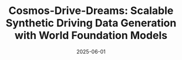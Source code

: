 ---
# Featured image
# To use, add an image named `featured.jpg/png` to your page's folder.
# Focal points: Smart, Center, TopLeft, Top, TopRight, Left, Right, BottomLeft, Bottom, BottomRight.
image:
  caption: ""
  focal_point: ""
  preview_only: false
title: "Cosmos-Drive-Dreams: Scalable Synthetic Driving Data Generation with World Foundation Models"
date: 2025-06-01
authors: ["Xuanchi Ren*", "Yifan Lu*", "Tianshi Cao*", "Ruiyuan Gao*", "Shengyu Huang", "Amirmojtaba Sabour", "Tianchang Shen", "Tobias Pfaff", "Jay Zhangjie Wu", "Runjian Chen", "Seung Wook Kim", "Jun Gao", "Laura Leal-Taixe", "Mike Chen", "Sanja Fidler", "Huan Ling"]
publication_types: ["3"]
featured: true
url_pdf: "https://arxiv.org/abs/2506.09042"
links:
  - icon_pack: fab
    icon: 
    name: Website
    url: 'https://research.nvidia.com/labs/toronto-ai/cosmos_drive_dreams/'
publication: "White Paper"
---